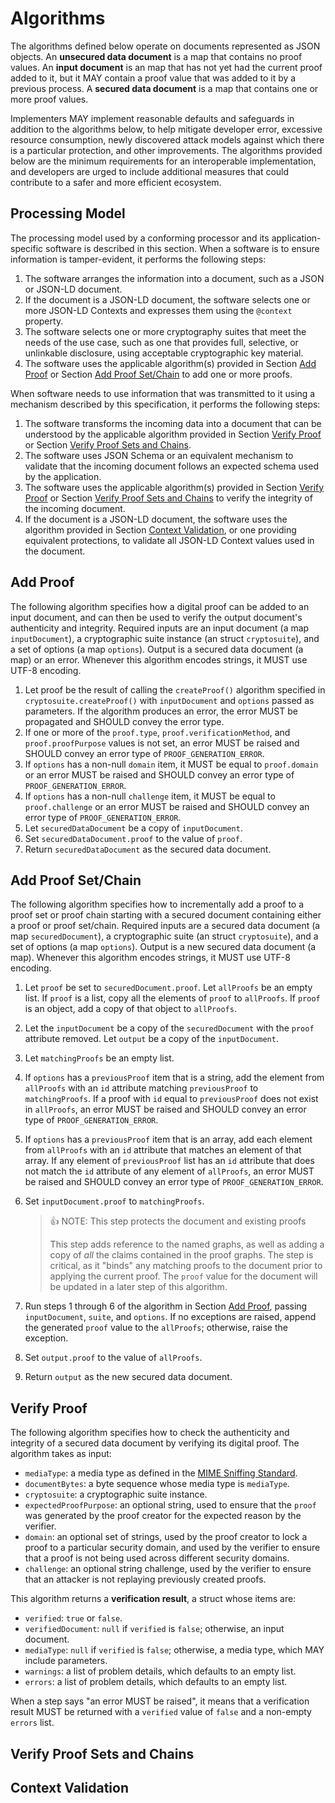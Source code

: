 # Algorithms

The algorithms defined below operate on documents represented as JSON objects. An **unsecured data document** is a map
that contains no proof values. An **input document** is an map that has not yet had the current proof added to it, but
it MAY contain a proof value that was added to it by a previous process. A **secured data document** is a map that
contains one or more proof values.

Implementers MAY implement reasonable defaults and safeguards in addition to the algorithms below, to help mitigate
developer error, excessive resource consumption, newly discovered attack models against which there is a particular
protection, and other improvements. The algorithms provided below are the minimum requirements for an interoperable
implementation, and developers are urged to include additional measures that could contribute to a safer and more
efficient ecosystem.

## Processing Model

The processing model used by a conforming processor and its application-specific software is described in this section.
When a software is to ensure information is tamper-evident, it performs the following steps:

1. The software arranges the information into a document, such as a JSON or JSON-LD document.
2. If the document is a JSON-LD document, the software selects one or more JSON-LD Contexts and expresses them using the
   `@context` property.
3. The software selects one or more cryptography suites that meet the needs of the use case, such as one that provides
   full, selective, or unlinkable disclosure, using acceptable cryptographic key material.
4. The software uses the applicable algorithm(s) provided in Section [Add Proof](#add-proof) or Section
   [Add Proof Set/Chain](#add-proof-setchain) to add one or more proofs.

When software needs to use information that was transmitted to it using a mechanism described by this specification, it
performs the following steps:

1. The software transforms the incoming data into a document that can be understood by the applicable algorithm provided
   in Section [Verify Proof](#verify-proof) or Section [Verify Proof Sets and Chains](#verify-proof-sets-and-chains).
2. The software uses JSON Schema or an equivalent mechanism to validate that the incoming document follows an expected
   schema used by the application.
3. The software uses the applicable algorithm(s) provided in Section [Verify Proof](#verify-proof) or Section
   [Verify Proof Sets and Chains](#verify-proof-sets-and-chains) to verify the integrity of the incoming document.
4. If the document is a JSON-LD document, the software uses the algorithm provided in Section
   [Context Validation](#context-validation), or one providing equivalent protections, to validate all JSON-LD Context
   values used in the document.

## Add Proof

The following algorithm specifies how a digital proof can be added to an input document, and can then be used to verify
the output document's authenticity and integrity. Required inputs are an input document (a map `inputDocument`), a
cryptographic suite instance (an struct `cryptosuite`), and a set of options (a map `options`). Output is a secured data
document (a map) or an error. Whenever this algorithm encodes strings, it MUST use UTF-8 encoding.

1. Let proof be the result of calling the `createProof()` algorithm specified in `cryptosuite.createProof()` with
   `inputDocument` and `options` passed as parameters. If the algorithm produces an error, the error MUST be propagated
   and SHOULD convey the error type.
2. If one or more of the `proof.type`, `proof.verificationMethod`, and `proof.proofPurpose` values is not set, an error
   MUST be raised and SHOULD convey an error type of `PROOF_GENERATION_ERROR`.
3. If `options` has a non-null `domain` item, it MUST be equal to `proof.domain` or an error MUST be raised and SHOULD
   convey an error type of `PROOF_GENERATION_ERROR`.
4. If `options` has a non-null `challenge` item, it MUST be equal to `proof.challenge` or an error MUST be raised and
   SHOULD convey an error type of `PROOF_GENERATION_ERROR`.
5. Let `securedDataDocument` be a copy of `inputDocument`.
6. Set `securedDataDocument.proof` to the value of `proof`.
7. Return `securedDataDocument` as the secured data document.

## Add Proof Set/Chain

The following algorithm specifies how to incrementally add a proof to a proof set or proof chain starting with a secured
document containing either a proof or proof set/chain. Required inputs are a secured data document (a map
`securedDocument`), a cryptographic suite (an struct `cryptosuite`), and a set of options (a map `options`). Output is a
new secured data document (a map). Whenever this algorithm encodes strings, it MUST use UTF-8 encoding.

1. Let `proof` be set to `securedDocument.proof`. Let `allProofs` be an empty list. If `proof` is a list, copy all the
   elements of `proof` to `allProofs`. If `proof` is an object, add a copy of that object to `allProofs`.
2. Let the `inputDocument` be a copy of the `securedDocument` with the `proof` attribute removed. Let `output` be a copy
   of the `inputDocument`.
3. Let `matchingProofs` be an empty list.
4. If `options` has a `previousProof` item that is a string, add the element from `allProofs` with an `id` attribute
   matching `previousProof` to `matchingProofs`. If a proof with `id` equal to `previousProof` does not exist in
   `allProofs`, an error MUST be raised and SHOULD convey an error type of `PROOF_GENERATION_ERROR`.
5. If `options` has a `previousProof` item that is an array, add each element from `allProofs` with an `id` attribute
   that matches an element of that array. If any element of `previousProof` list has an `id` attribute that does not
   match the `id` attribute of any element of `allProofs`, an error MUST be raised and SHOULD convey an error type of
   `PROOF_GENERATION_ERROR`.
6. Set `inputDocument.proof` to `matchingProofs`.

   > 👍 NOTE: This step protects the document and existing proofs
   >
   > This step adds reference to the named graphs, as well as adding a copy of _all_ the claims contained in the proof
   > graphs. The step is critical, as it "binds" any matching proofs to the document prior to applying the current
   > proof. The `proof` value for the document will be updated in a later step of this algorithm.

7. Run steps 1 through 6 of the algorithm in Section [Add Proof](#add-proof), passing `inputDocument`, `suite`, and
   `options`. If no exceptions are raised, append the generated `proof` value to the `allProofs`; otherwise, raise the
   exception.
8. Set `output.proof` to the value of `allProofs`.
9. Return `output` as the new secured data document.

## Verify Proof

The following algorithm specifies how to check the authenticity and integrity of a secured data document by verifying
its digital proof. The algorithm takes as input:

- `mediaType`: a media type as defined in the [MIME Sniffing Standard](https://mimesniff.spec.whatwg.org/).
- `documentBytes`: a byte sequence whose media type is `mediaType`.
- `cryptosuite`: a cryptographic suite instance.
- `expectedProofPurpose`: an optional string, used to ensure that the `proof` was generated by the proof creator for the
  expected reason by the verifier.
- `domain`: an optional set of strings, used by the proof creator to lock a proof to a particular security domain, and
  used by the verifier to ensure that a proof is not being used across different security domains.
- `challenge`: an optional string challenge, used by the verifier to ensure that an attacker is not replaying previously
  created proofs.

This algorithm returns a **verification result**, a struct whose items are:

- `verified`: `true` or `false`.
- `verifiedDocument`: `null` if `verified` is `false`; otherwise, an input document.
- `mediaType`: `null` if `verified` is `false`; otherwise, a media type, which MAY include parameters.
- `warnings`: a list of problem details, which defaults to an empty list.
- `errors`: a list of problem details, which defaults to an empty list.

When a step says "an error MUST be raised", it means that a verification result MUST be returned with a `verified` value
of `false` and a non-empty `errors` list.

## Verify Proof Sets and Chains

## Context Validation
